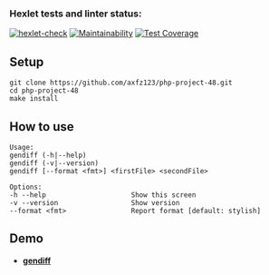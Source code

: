 ### Hexlet tests and linter status:
[![hexlet-check](https://github.com/axfz123/php-project-48/actions/workflows/hexlet-check.yml/badge.svg)](https://github.com/axfz123/php-project-48/actions/workflows/hexlet-check.yml)
[![Maintainability](https://api.codeclimate.com/v1/badges/6b53761fb0d1ecdf669a/maintainability)](https://codeclimate.com/github/axfz123/php-project-48/maintainability)
[![Test Coverage](https://api.codeclimate.com/v1/badges/6b53761fb0d1ecdf669a/test_coverage)](https://codeclimate.com/github/axfz123/php-project-48/test_coverage)

## Setup

```
git clone https://github.com/axfz123/php-project-48.git
cd php-project-48
make install
```

## How to use

```
Usage:
gendiff (-h|--help)
gendiff (-v|--version)
gendiff [--format <fmt>] <firstFile> <secondFile>

Options:
-h --help                     Show this screen
-v --version                  Show version
--format <fmt>                Report format [default: stylish]
```

## Demo

* [**gendiff**](https://asciinema.org/a/wpsEOfl5qS9h5p7VWnVVMxQqz)
